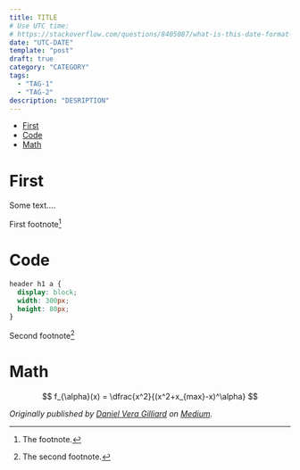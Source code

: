 ```yaml
---
title: TITLE
# Use UTC time:
# https://stackoverflow.com/questions/8405087/what-is-this-date-format-2011-08-12t201746-384z ,https://de.wikipedia.org/wiki/Koordinierte_Weltzeit, https://unix.stackexchange.com/questions/164826/date-command-iso-8601-option(date ---iso-8601)
date: "UTC-DATE"
template: "post"
draft: true
category: "CATEGORY"
tags:
  - "TAG-1"
  - "TAG-2"
description: "DESRIPTION"
---
```


<!-- Table of contents -->

- [First](#first)
- [Code](#code)
- [Math](#math)

# First

Some text....

First footnote[^1]

# Code

```css
header h1 a {
  display: block;
  width: 300px;
  height: 80px;
}
```

Second footnote[^2]

# Math

$$
f_{\alpha}(x) = \dfrac{x^2}{(x^2+x_{max}-x)^\alpha}
$$

_Originally published by [Daniel Vera Gilliard](https://github.com/daniel-vera-g/) on [Medium](LINK)._

[^1]: The footnote.
[^2]: The second footnote.
